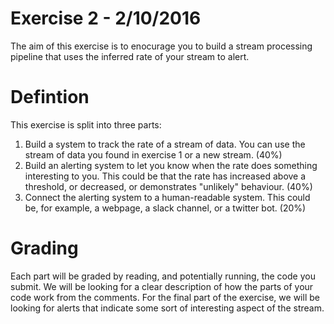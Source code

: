 # Exercise 2 - 2/10/2016

The aim of this exercise is to enocurage you to build a stream processing pipeline that uses the inferred rate of your stream to alert. 

# Defintion
This exercise is split into three parts:
1. Build a system to track the rate of a stream of data. You can use the stream of data you found in exercise 1 or a new stream. (40%)
2. Build an alerting system to let you know when the rate does something interesting to you. This could be that the rate has increased above a threshold, or decreased, or demonstrates "unlikely" behaviour. (40%)
3. Connect the alerting system to a human-readable system. This could be, for example, a webpage, a slack channel, or a twitter bot. (20%)

# Grading

Each part will be graded by reading, and potentially running, the code you submit. We will be looking for a clear description of how the parts of your code work from the comments. For the final part of the exercise, we will be looking for alerts that indicate some sort of interesting aspect of the stream.
